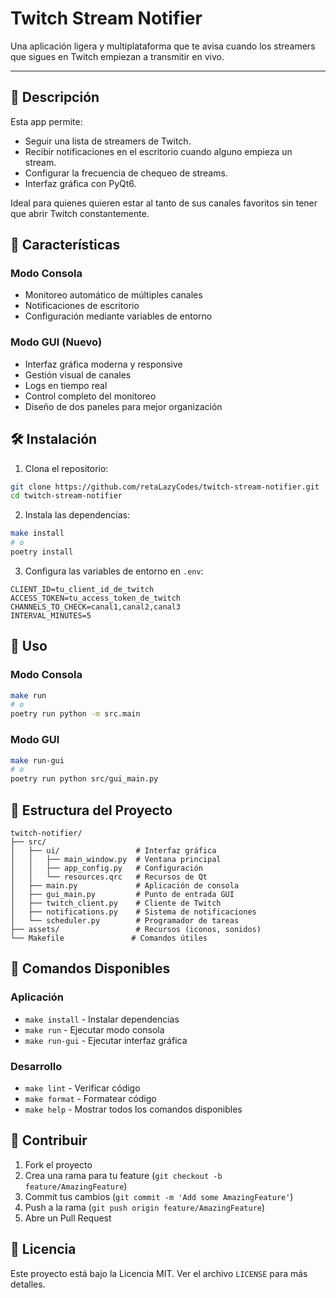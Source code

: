 # Twitch Stream Notifier

Una aplicación ligera y multiplataforma que te avisa cuando los streamers que sigues en Twitch empiezan a transmitir en vivo.

---

## 📝 Descripción

Esta app permite:

- Seguir una lista de streamers de Twitch.
- Recibir notificaciones en el escritorio cuando alguno empieza un stream.
- Configurar la frecuencia de chequeo de streams.
- Interfaz gráfica con PyQt6.

Ideal para quienes quieren estar al tanto de sus canales favoritos sin tener que abrir Twitch constantemente.

## 🚀 Características

### Modo Consola
- Monitoreo automático de múltiples canales
- Notificaciones de escritorio
- Configuración mediante variables de entorno

### Modo GUI (Nuevo)
- Interfaz gráfica moderna y responsive
- Gestión visual de canales
- Logs en tiempo real
- Control completo del monitoreo
- Diseño de dos paneles para mejor organización

## 🛠️ Instalación

1. Clona el repositorio:
```bash
git clone https://github.com/retaLazyCodes/twitch-stream-notifier.git
cd twitch-stream-notifier
```

2. Instala las dependencias:
```bash
make install
# o
poetry install
```

3. Configura las variables de entorno en `.env`:
```env
CLIENT_ID=tu_client_id_de_twitch
ACCESS_TOKEN=tu_access_token_de_twitch
CHANNELS_TO_CHECK=canal1,canal2,canal3
INTERVAL_MINUTES=5
```

## 🎯 Uso

### Modo Consola
```bash
make run
# o
poetry run python -m src.main
```

### Modo GUI
```bash
make run-gui
# o
poetry run python src/gui_main.py
```

## 📁 Estructura del Proyecto

```
twitch-notifier/
├── src/
│   ├── ui/                 # Interfaz gráfica
│   │   ├── main_window.py  # Ventana principal
│   │   ├── app_config.py   # Configuración
│   │   └── resources.qrc   # Recursos de Qt
│   ├── main.py             # Aplicación de consola
│   ├── gui_main.py         # Punto de entrada GUI
│   ├── twitch_client.py    # Cliente de Twitch
│   ├── notifications.py    # Sistema de notificaciones
│   └── scheduler.py        # Programador de tareas
├── assets/                 # Recursos (iconos, sonidos)
└── Makefile               # Comandos útiles
```

## 🔧 Comandos Disponibles

### Aplicación
- `make install` - Instalar dependencias
- `make run` - Ejecutar modo consola
- `make run-gui` - Ejecutar interfaz gráfica

### Desarrollo
- `make lint` - Verificar código
- `make format` - Formatear código
- `make help` - Mostrar todos los comandos disponibles

## 🤝 Contribuir

1. Fork el proyecto
2. Crea una rama para tu feature (`git checkout -b feature/AmazingFeature`)
3. Commit tus cambios (`git commit -m 'Add some AmazingFeature'`)
4. Push a la rama (`git push origin feature/AmazingFeature`)
5. Abre un Pull Request

## 📄 Licencia

Este proyecto está bajo la Licencia MIT. Ver el archivo `LICENSE` para más detalles.